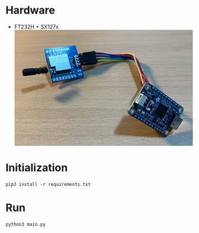 # Hardware
* FT232H + SX127x
![Hardware](images/hardware.jpg)


# Initialization
```
pip3 install -r requirements.txt
```

# Run
```
python3 main.py
```